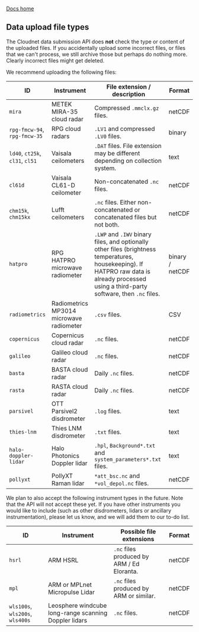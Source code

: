[Docs home](https://docs.cloudnet.fmi.fi)

## Data upload file types

The Cloudnet data submission API does **not** check the type or content of the uploaded files. 
If you accidentally upload some incorrect files, or files that we can't process, 
we still archive those but perhaps do nothing more. Clearly incorrect files might 
get deleted.

We recommend uploading the following files:

| ID                              | Instrument                               | File extension / description                                                                                                                                                                | Format           |
|---------------------------------|------------------------------------------|---------------------------------------------------------------------------------------------------------------------------------------------------------------------------------------------|------------------|
| `mira`                          | METEK MIRA-35 cloud radar                | Compressed `.mmclx.gz` files.                                                                                                                                                               | netCDF           |
| `rpg-fmcw-94`, `rpg-fmcw-35`    | RPG cloud radars                         | `.LV1` and compressed `.LV0` files.                                                                                                                                                         | binary           |
| `ld40`, `ct25k`, `cl31`, `cl51` | Vaisala ceilometers                      | `.DAT` files. File extension may be different depending on collection system.                                                                                                               | text             |
| `cl61d`                         | Vaisala CL61-D ceilometer                | Non-concatenated `.nc` files.                                                                                                                                                               | netCDF           |
| `chm15k`, `chm15kx`             | Lufft ceilometers                        | `.nc` files. Either non-concatenated or concatenated files but not both.                                                                                                                    | netCDF           |
| `hatpro`                        | RPG HATPRO microwave radiometer          | `.LWP` and `.IWV` binary files, and optionally other files (brightness temperatures, housekeeping). If HATPRO raw data is already processed using a third-party software, then `.nc` files. | binary  / netCDF |
| `radiometrics`                  | Radiometrics MP3014 microwave radiometer | `.csv` files.                                                                                                                                                                               | CSV              |
| `copernicus`                    | Copernicus cloud radar                   | `.nc` files.                                                                                                                                                                                | netCDF           |
| `galileo`                       | Galileo cloud radar                      | `.nc` files.                                                                                                                                                                                | netCDF           |
| `basta`                         | BASTA cloud radar                        | Daily `.nc` files.                                                                                                                                                                          | netCDF           |
| `rasta`                         | RASTA cloud radar                        | Daily `.nc` files.                                                                                                                                                                          | netCDF           |
| `parsivel`                      | OTT Parsivel2 disdrometer                | `.log` files.                                                                                                                                                                               | text             |
| `thies-lnm`                     | Thies LNM disdrometer                    | `.txt` files.                                                                                                                                                                               | text             |
| `halo-doppler-lidar`            | Halo Photonics Doppler lidar             | `.hpl`, `Background*.txt` and `system_parameters*.txt` files.                                                                                                                               | text             |
| `pollyxt`                       | PollyXT Raman lidar                      | `*att_bsc.nc` and `*vol_depol.nc` files.                                                                                                                                                    | netCDF           |

We plan to also accept the following instrument types in the future. Note that the API will not accept these yet. 
If you have other instruments you would like to include (such as other disdrometers, lidars or ancillary instrumentation), please 
let us know, and we will add them to our to-do list.

| ID                              | Instrument                                            | Possible file extensions                   | Format |
|---------------------------------|-------------------------------------------------------|--------------------------------------------|--------|
| `hsrl`                          | ARM HSRL                                              | `.nc` files produced by ARM / Ed Eloranta. | netCDF |
| `mpl`                           | ARM or MPLnet Micropulse Lidar                        | `.nc` files produced by ARM or similar.    | netCDF |
| `wls100s`, `wls200s`, `wls400s` | Leosphere windcube long-range scanning Doppler lidars | `.nc` files.                               | netCDF |
